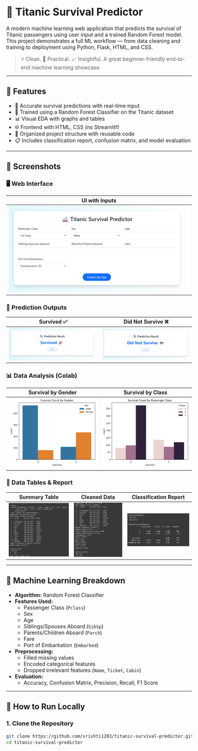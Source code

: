 # 🚢 Titanic Survival Predictor

A modern machine learning web application that predicts the survival of Titanic passengers using user input and a trained Random Forest model. This project demonstrates a full ML workflow — from data cleaning and training to deployment using Python, Flask, HTML, and CSS.

> ⚡️ Clean. 🔬 Practical. 📈 Insightful. A great beginner-friendly end-to-end machine learning showcase.

---

## 🌟 Features

- 🎯 Accurate survival predictions with real-time input
- 🧠 Trained using a Random Forest Classifier on the Titanic dataset
- 📊 Visual EDA with graphs and tables
- 🌐 Frontend with HTML, CSS (no Streamlit!)
- 📂 Organized project structure with reusable code
- 📋 Includes classification report, confusion matrix, and model evaluation

---

## 📸 Screenshots

### 🖥 Web Interface

| UI with Inputs |
|----------------|
| ![UI](assets/frontend-ui.png) |

### 🎯 Prediction Outputs

| Survived ✅ | Did Not Survive ❌ |
|------------|-------------------|
| ![Yes](assets/result-yes.png) | ![No](assets/result-no.png) |

### 📊 Data Analysis (Colab)

| Survival by Gender | Survival by Class |
|--------------------|-------------------|
| ![Gender](assets/graph-survival-by-gender.png) | ![Class](assets/graph-survival-by-class.png) |

### 🧾 Data Tables & Report

| Summary Table | Cleaned Data | Classification Report |
|---------------|--------------|------------------------|
| ![Summary](assets/table-summary.png) | ![Cleaned](assets/table-cleaned-data.png) | ![Classification](assets/classification-report.png) |

---

## 🧠 Machine Learning Breakdown

- **Algorithm:** Random Forest Classifier
- **Features Used:**
  - Passenger Class (`Pclass`)
  - Sex
  - Age
  - Siblings/Spouses Aboard (`SibSp`)
  - Parents/Children Aboard (`Parch`)
  - Fare
  - Port of Embarkation (`Embarked`)
- **Preprocessing:**
  - Filled missing values
  - Encoded categorical features
  - Dropped irrelevant features (`Name`, `Ticket`, `Cabin`)
- **Evaluation:**
  - Accuracy, Confusion Matrix, Precision, Recall, F1 Score

---

## 🧪 How to Run Locally

### 1. Clone the Repository

```bash
git clone https://github.com/srishti1203/titanic-survival-predictor.git
cd titanic-survival-predictor
